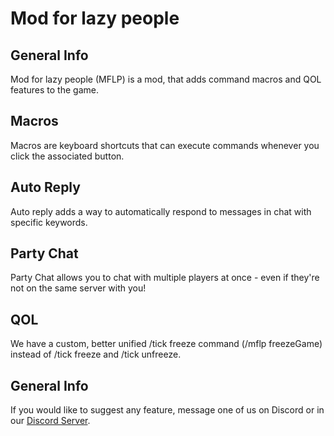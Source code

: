 # Mod for lazy people
## General Info
Mod for lazy people (MFLP) is a mod, that adds command macros and QOL features to the game.

## Macros
Macros are keyboard shortcuts that can execute commands whenever you click the associated button.

## Auto Reply
Auto reply adds a way to automatically respond to messages in chat with specific keywords.

## Party Chat
Party Chat allows you to chat with multiple players at once - even if they're not on the same server with you!

## QOL
We have a custom, better unified /tick freeze command (/mflp freezeGame) instead of /tick freeze and /tick unfreeze.

## General Info
If you would like to suggest any feature, message one of us on Discord or in our [Discord Server](https://discord.gg/z7aRsNKm9z).

